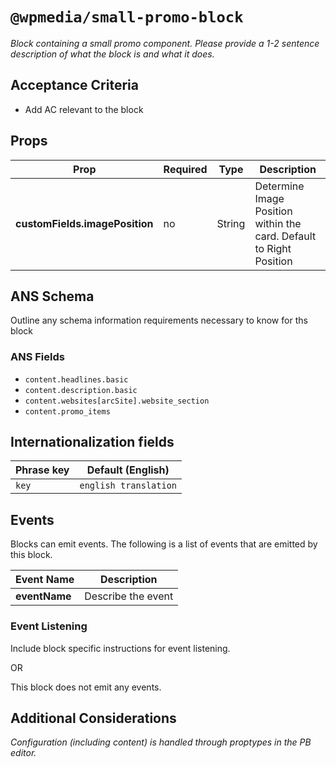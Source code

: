 # `@wpmedia/small-promo-block`
_Block containing a small promo component. Please provide a 1-2 sentence description of what the block is and what it does._

## Acceptance Criteria

- Add AC relevant to the block

## Props

| **Prop**                       | **Required** | **Type** | **Description**                                                     |
| ------------------------------ | ------------ | -------- | ------------------------------------------------------------------- |
| **customFields.imagePosition** | no           | String   | Determine Image Position within the card. Default to Right Position |

## ANS Schema

Outline any schema information requirements necessary to know for ths block

### ANS Fields

- `content.headlines.basic`
- `content.description.basic`
- `content.websites[arcSite].website_section`
- `content.promo_items`

## Internationalization fields

| Phrase key | Default (English)     |
| ---------- | --------------------- |
| `key`      | `english translation` |

## Events

Blocks can emit events. The following is a list of events that are emitted by this block.

| **Event Name** | **Description**    |
| -------------- | ------------------ |
| **eventName**  | Describe the event |

### Event Listening

Include block specific instructions for event listening.

OR

This block does not emit any events.

## Additional Considerations

_Configuration (including content) is handled through proptypes in the PB editor._
